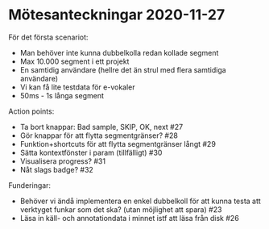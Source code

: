 # Mötesanteckningar 2020-11-27

För det första scenariot:
* Man behöver inte kunna dubbelkolla redan kollade segment
* Max 10.000 segment i ett projekt
* En samtidig användare (hellre det än strul med flera samtidiga användare)
* Vi kan få lite testdata för e-vokaler
* 50ms - 1s långa segment

Action points:
* Ta bort knappar: Bad sample, SKIP, OK, next #27
* Gör knappar för att flytta segmentgränser? #28
* Funktion+shortcuts för att flytta segmentgränser långt #29
* Sätta kontextfönster i param (tillfälligt) #30
* Visualisera progress? #31
* Nåt slags badge? #32

Funderingar:
* Behöver vi ändå implementera en enkel dubbelkoll för att kunna testa att verktyget funkar som det ska? (utan möjlighet att spara) #23
* Läsa in käll- och annotationdata i minnet istf att läsa från disk #26
